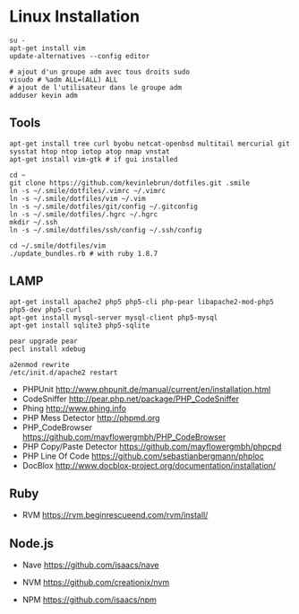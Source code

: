 # Linux Installation

    su -
    apt-get install vim
    update-alternatives --config editor

    # ajout d'un groupe adm avec tous droits sudo
    visudo # %adm ALL=(ALL) ALL
    # ajout de l'utilisateur dans le groupe adm
    adduser kevin adm

## Tools

    apt-get install tree curl byobu netcat-openbsd multitail mercurial git sysstat htop ntop iotop atop nmap vnstat
    apt-get install vim-gtk # if gui installed

    cd ~
    git clone https://github.com/kevinlebrun/dotfiles.git .smile
    ln -s ~/.smile/dotfiles/.vimrc ~/.vimrc
    ln -s ~/.smile/dotfiles/vim ~/.vim
    ln -s ~/.smile/dotfiles/git/config ~/.gitconfig
    ln -s ~/.smile/dotfiles/.hgrc ~/.hgrc
    mkdir ~/.ssh
    ln -s ~/.smile/dotfiles/ssh/config ~/.ssh/config

    cd ~/.smile/dotfiles/vim
    ./update_bundles.rb # with ruby 1.8.7

## LAMP

    apt-get install apache2 php5 php5-cli php-pear libapache2-mod-php5 php5-dev php5-curl
    apt-get install mysql-server mysql-client php5-mysql
    apt-get install sqlite3 php5-sqlite

    pear upgrade pear
    pecl install xdebug

    a2enmod rewrite
    /etc/init.d/apache2 restart

- PHPUnit http://www.phpunit.de/manual/current/en/installation.html
- CodeSniffer http://pear.php.net/package/PHP_CodeSniffer 
- Phing http://www.phing.info
- PHP Mess Detector http://phpmd.org
- PHP_CodeBrowser https://github.com/mayflowergmbh/PHP_CodeBrowser
- PHP Copy/Paste Detector https://github.com/mayflowergmbh/phpcpd
- PHP Line Of Code https://github.com/sebastianbergmann/phploc
- DocBlox http://www.docblox-project.org/documentation/installation/

## Ruby

- RVM https://rvm.beginrescueend.com/rvm/install/

## Node.js

- Nave https://github.com/isaacs/nave
- NVM https://github.com/creationix/nvm

- NPM https://github.com/isaacs/npm


